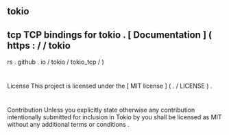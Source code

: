 #
tokio
-
tcp
TCP
bindings
for
tokio
.
[
Documentation
]
(
https
:
/
/
tokio
-
rs
.
github
.
io
/
tokio
/
tokio_tcp
/
)
#
#
License
This
project
is
licensed
under
the
[
MIT
license
]
(
.
/
LICENSE
)
.
#
#
#
Contribution
Unless
you
explicitly
state
otherwise
any
contribution
intentionally
submitted
for
inclusion
in
Tokio
by
you
shall
be
licensed
as
MIT
without
any
additional
terms
or
conditions
.

